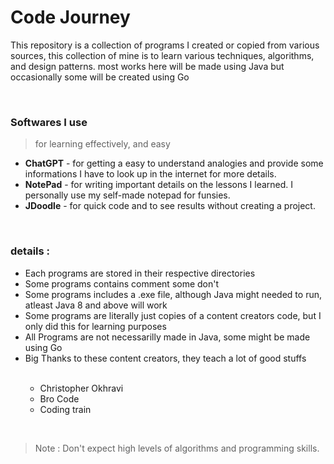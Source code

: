 # Code Journey

<p>
  This repository is a collection of programs I created or copied from various sources, this collection of mine is to 
  learn various techniques, algorithms, and design patterns. most works here will be made using Java but occasionally some 
  will be created using Go
</p>
<br>

### Softwares I use
> for learning effectively, and easy

* <b>ChatGPT</b> - for getting a easy to understand analogies and provide some informations I have to look up in the internet for more details.
* <b>NotePad</b> - for writing important details on the lessons I learned. I personally use my self-made notepad for funsies.
* <b>JDoodle</b> - for quick code and to see results without creating a project.


<br>

<h3>details :</h3>
<ul>
  <li>Each programs are stored in their respective directories</li>
  <li>Some programs contains comment some don't</li>
  <li>Some programs includes a .exe file, although Java might needed to run, atleast Java 8 and above will work
  <li>Some programs are literally just copies of a content creators code, but I only did this for learning purposes</li>
  <li>All Programs are not necessarilly made in Java, some might be made using Go</li>
  <li>Big Thanks to these content creators, they teach a lot of good stuffs</li>
  <br>
  <ul>
    <li>Christopher Okhravi</li>
    <li>Bro Code</li>
    <li>Coding train</li>
  </ul>
</ul>
<br>

> Note : Don't expect high levels of algorithms and programming skills.

